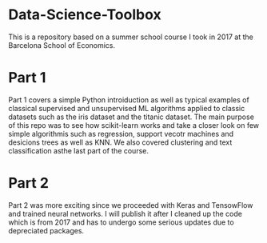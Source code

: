 # Data-Science-Toolbox
This is a repository based on a summer school course I took in 2017 at the Barcelona School of Economics.

# Part 1

Part 1 covers a simple Python introiduction as well as typical examples of classical supervised and unsupervised ML algorithms applied to classic datasets such as the iris dataset and the titanic dataset. The main purpose of this repo was to see how scikit-learn works and take a closer look on few simple algorithmis such as regression, support vecotr machines and desicions trees as well as KNN. We also covered clustering and text classification asthe last part of the course.

# Part 2

Part 2 was more exciting since we proceeded with Keras and TensowFlow and trained neural networks. I will publish it after I cleaned up the code which is from 2017 and has to undergo some serious updates due to depreciated packages.
